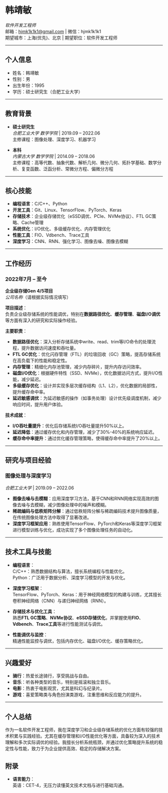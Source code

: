 # 韩靖敏  
*软件开发工程师*  
邮箱：hjmk1k1k1@gmail.com | 微信：hjmk1k1k1  
期望城市：上海(优先)、北京 | 期望职位：软件开发工程师

---

## 个人信息

- 姓名：韩靖敏
- 性别：男
- 出生年份：1995
- 学历：硕士研究生（合肥工业大学）

---

## 教育背景

- **硕士研究生**  
  *合肥工业大学 数学学院* | 2019.09 – 2022.06  
  主修课程：图像处理、深度学习、机器学习

- **本科**  
  *内蒙古大学 数学学院* | 2014.09 – 2018.06  
  主修课程：高等代数、抽象代数、解析几何、微分几何、拓扑学基础、数学分析、复变函数、泛函分析、常微分方程、偏微分方程

---

## 核心技能

- **编程语言**：C/C++、Python
- **开发工具**：Git、Linux、TensorFlow、PyTorch、Keras
- **存储技术**：企业级存储优化（eSSD调优、PCIe、NVMe协议）、FTL GC策略、Cache管理
- **系统优化**：I/O优化、多级缓存优化、内存管理优化
- **性能工具**：FIO、Vdbench、Trace工具
- **深度学习**：CNN、RNN、强化学习、图像去噪、图像去模糊

---

## 工作经历

### **2022年7月 – 至今**  
**企业级存储Gen 4/5项目**  
*公司名称*（请根据实际情况填写）

**项目描述**：  
负责企业级存储系统的性能调优，特别在**数据路径优化**、**缓存管理**、**磁盘I/O调优**等方面有深入的研究和实际操作经验。

**主要职责**：
- **数据路径优化**：深入分析存储系统中write、read、trim等I/O命令的处理流程，提升数据访问速度和吞吐量。
- **FTL GC优化**：优化闪存管理（FTL）的垃圾回收（GC）策略，提高存储系统在高负载下的性能和稳定性。
- **内存管理**：精细化内存池管理，减少内存碎片，提升内存访问效率。
- **磁盘I/O优化**：根据硬件特性（SSD、NVMe），优化数据访问方式，提升I/O性能，减少延迟。
- **多级缓存优化**：设计并实现多层次缓存结构（L1、L2），优化数据的局部性，提升缓存命中率。
- **延迟敏感调优**：为延迟敏感的操作（如事务处理）设计优先级调度机制，减少响应时间，提升用户体验。

**技术成就**：
- **I/O吞吐量提升**：优化后存储系统I/O吞吐量提升50%以上。
- **延迟降低**：通过缓存优化和内存管理，减少了30%-40%的系统响应延迟。
- **缓存命中率提升**：通过优化缓存管理策略，使得缓存命中率提升了20%以上。

---

## 研究与项目经验

### **图像处理与深度学习**  
*合肥工业大学* | 2019.09 – 2022.06

- **图像去噪与去模糊**：应用深度学习方法，基于CNN和RNN网络实现高效的图像去噪与去模糊，减少图像处理中的噪声和模糊。
- **稀疏编码与低秩矩阵分解**：通过低秩矩阵分解与稀疏编码技术提升图像质量，在传统图像处理方法中取得了显著改进。
- **深度学习框架应用**：熟练使用TensorFlow、PyTorch和Keras等深度学习框架进行模型训练与优化，成功实现了多个图像处理任务的自动化。

---

## 技术工具与技能

- **编程语言**：  
  C/C++：熟悉数据结构与算法，擅长系统编程与性能优化。  
  Python：广泛用于数据分析、深度学习模型的开发与优化。

- **深度学习框架**：  
  TensorFlow、PyTorch、Keras：用于神经网络模型的构建与训练，尤其擅长卷积神经网络（CNN）与递归神经网络（RNN）。

- **存储技术与优化工具**：  
  熟悉**FTL GC策略**、**NVMe协议**、**eSSD存储优化**，并掌握使用**FIO**、**Vdbench**、**Trace工具**等进行性能测试与调优。

- **性能调优与监控**：  
  精通性能监控与调优，包括内存优化、磁盘I/O优化、缓存策略优化。

---

## 兴趣爱好

- **骑行**：热爱长途骑行，享受挑战与自由。
- **音乐**：听各种类型的音乐，特别是摇滚和独立音乐。
- **电影**：热衷于电影观赏，尤其是科幻与纪录片。
- **游戏**：喜爱策略类与角色扮演类游戏，注重思维和反应能力的提升。

---

## 个人总结

作为一名软件开发工程师，我在深度学习和企业级存储系统的优化方面有较强的技术积累与实践经验。尤其在缓存管理和I/O性能优化等方面，具备较为深入的技术理解和多次实际调优的经验。我擅长分析系统瓶颈，并通过优化策略提升系统的稳定性与性能，致力于为企业提供高效、稳定的存储解决方案。



## 附录

- **语言能力**：  
  英语：CET-4，无压力读懂英文技术文档与进行基础沟通。
